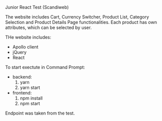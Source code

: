Junior React Test (Scandiweb)  
  
 The website includes Cart, Currency Switcher, Product List, Category Selection and Product Details Page functionalities. Each product has own attributes, which can be selected by user.  
  
 THe website includes:   
   - Apollo client  
   - jQuery  
   - React  
      
 To start exectute in Command Prompt:  
  - backend:  
     1. yarn  
     2. yarn start  
  - frontend:  
     1. npm install   
     2. npm start  
  
 Endpoint was taken from the test.

